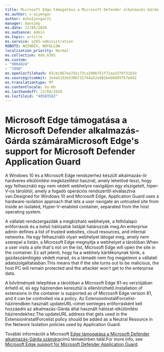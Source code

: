 ```yaml
---
title: Microsoft Edge támogatása a Microsoft Defender alkalmazás-Gárda számára
ms.author: v-aiyengar
author: AshaIyengar21
manager: dansimp
ms.date: 12/05/2020
ms.audience: Admin
ms.topic: article
ms.service: o365-administration
ROBOTS: NOINDEX, NOFOLLOW
localization_priority: Normal
ms.collection: Adm_O365
ms.custom:
- "9004024"
- "7090"
ms.openlocfilehash: 65cbc867ea7d1c73ca2906f51f72aa3376f31b5d
ms.sourcegitcommit: 2e4a5153e530bf15744a52e982eeb0d99757e9d2
ms.translationtype: MT
ms.contentlocale: hu-HU
ms.lasthandoff: 12/04/2020
ms.locfileid: "49583582"
---
```

# <a name="microsoft-edges-support-for-microsoft-defender-application-guard"></a><span data-ttu-id="fcd06-102">Microsoft Edge támogatása a Microsoft Defender alkalmazás-Gárda számára</span><span class="sxs-lookup"><span data-stu-id="fcd06-102">Microsoft Edge's support for Microsoft Defender Application Guard</span></span>

<span data-ttu-id="fcd06-103">A Windows 10 és a Microsoft Edge rendszerhez készült alkalmazás-őr hardveres elkülönítési megközelítést használ, amely lehetővé teszi, hogy egy felhasználó egy nem védett webhelyre navigáljon egy elszigetelt, hiper-V-os tárolótól, amely a fogadó operációs rendszertől elválasztva van.</span><span class="sxs-lookup"><span data-stu-id="fcd06-103">Designed for Windows 10 and Microsoft Edge, Application Guard uses a hardware-isolation approach that lets a user navigate an untrusted site from inside an isolated, Hyper-V–enabled container, separated from the host operating system.</span></span>

<span data-ttu-id="fcd06-104">A vállalati rendszergazdák a megbízható webhelyek, a felhőalapú erőforrások és a belső hálózatok listáját határozzák meg.</span><span class="sxs-lookup"><span data-stu-id="fcd06-104">An enterprise admin defines a list of trusted websites, cloud resources, and internal networks.</span></span> <span data-ttu-id="fcd06-105">Ha egy felhasználó olyan webhelyet látogat meg, amely nem szerepel a listán, a Microsoft Edge megnyitja a webhelyet a tárolóban.</span><span class="sxs-lookup"><span data-stu-id="fcd06-105">When a user visits a site that's not on the list, Microsoft Edge will open the site in the container.</span></span> <span data-ttu-id="fcd06-106">Ez azt jelenti, hogy ha a webhely kártékonynak tűnik, a gazdaszámítógép védett marad, és a támadó nem fog megjelenni a vállalati adatszolgáltatásban.</span><span class="sxs-lookup"><span data-stu-id="fcd06-106">This means that if the site turns out to be malicious, the host PC will remain protected and the attacker won't get to the enterprise data.</span></span>

<span data-ttu-id="fcd06-107">A bővítmények telepítése a tárolóban a Microsoft Edge 81-es verziójában érhető el, és egy házirenden keresztül is ellenőrizhető.</span><span class="sxs-lookup"><span data-stu-id="fcd06-107">Installation of extensions in the container is supported as of Microsoft Edge version 81, and it can be controlled via a policy.</span></span> <span data-ttu-id="fcd06-108">Az ExtensionInstallForcelist-házirendben használt updateURL-címet semleges erőforrásként kell hozzáadni az alkalmazás-Gárda által használt hálózat-elkülönítési házirendekhez.</span><span class="sxs-lookup"><span data-stu-id="fcd06-108">The updateURL address that gets used in the ExtensionInstallForcelist policy should be added as a Neutral Resource in the Network Isolation policies used by Application Guard.</span></span>

<span data-ttu-id="fcd06-109">További információt a Microsoft [Edge támogatása a Microsoft Defender alkalmazás-Gárda számára](https://go.microsoft.com/fwlink/?linkid=2134229)című témakörben talál.</span><span class="sxs-lookup"><span data-stu-id="fcd06-109">For more info, see [Microsoft Edge support for Microsoft Defender Application Guard](https://go.microsoft.com/fwlink/?linkid=2134229).</span></span>
